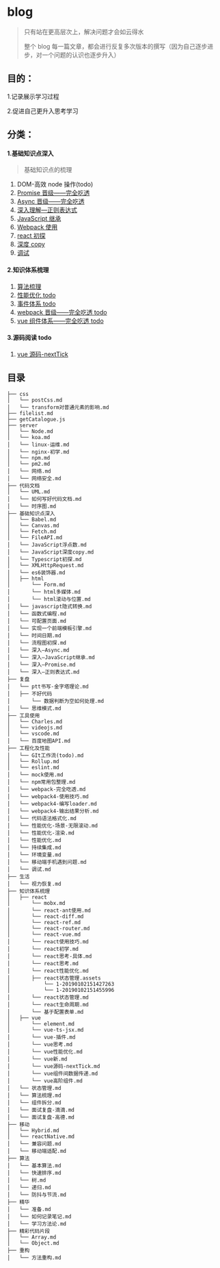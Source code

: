 # blog

> 只有站在更高层次上，解决问题才会如云得水
>
> 整个 blog 每一篇文章，都会进行反复多次版本的撰写（因为自己逐步进步，对一个问题的认识也逐步升入）

## 目的：

1.记录展示学习过程

2.促进自己更升入思考学习

## 分类：

#### 1.基础知识点深入

> 基础知识点的梳理

1. DOM-高效 node 操作(todo)
2. [Promise 晋级——完全吃透](https://github.com/youzaiyouzai666/blog/blob/master/%E5%9F%BA%E7%A1%80%E7%9F%A5%E8%AF%86%E7%82%B9%E6%B7%B1%E5%85%A5/%E6%B7%B1%E5%85%A5%E2%80%94Promise.md)
3. [Async 晋级——完全吃透](https://github.com/youzaiyouzai666/blog/blob/master/%E5%9F%BA%E7%A1%80%E7%9F%A5%E8%AF%86%E7%82%B9%E6%B7%B1%E5%85%A5/%E6%B7%B1%E5%85%A5%E2%80%94Async.md)
4. [深入理解—正则表达式](https://github.com/youzaiyouzai666/blog/blob/master/%E5%9F%BA%E7%A1%80%E7%9F%A5%E8%AF%86%E7%82%B9%E6%B7%B1%E5%85%A5/%E6%B7%B1%E5%85%A5%E2%80%94%E6%AD%A3%E5%88%99%E8%A1%A8%E8%BE%BE%E5%BC%8F.md)
5. [JavaScript 继承](https://github.com/youzaiyouzai666/blog/blob/master/%E5%9F%BA%E7%A1%80%E7%9F%A5%E8%AF%86%E7%82%B9%E6%B7%B1%E5%85%A5/%E6%B7%B1%E5%85%A5%E2%80%94JavaScript%E7%BB%A7%E6%89%BF.md)
6. [Webpack 使用](https://github.com/youzaiyouzai666/blog/blob/master/%E5%9F%BA%E7%A1%80%E7%9F%A5%E8%AF%86%E7%82%B9%E6%B7%B1%E5%85%A5/webpack4-%E4%BD%BF%E7%94%A8%E6%8A%80%E5%B7%A7.md)
7. [react 初探](https://github.com/youzaiyouzai666/blog/blob/master/%E5%9F%BA%E7%A1%80%E7%9F%A5%E8%AF%86%E7%82%B9%E6%B7%B1%E5%85%A5/react%E5%88%9D%E5%AD%A6.md)
8. [深度 copy](https://github.com/youzaiyouzai666/blog/blob/master/%E5%9F%BA%E7%A1%80%E7%9F%A5%E8%AF%86%E7%82%B9%E6%B7%B1%E5%85%A5/JavaScript%E6%B7%B1%E5%BA%A6copy.md)
9. [调试](https://github.com/youzaiyouzai666/blog/blob/master/%E5%9F%BA%E7%A1%80%E7%9F%A5%E8%AF%86%E7%82%B9%E6%B7%B1%E5%85%A5/%E8%B0%83%E8%AF%95.md)

#### 2.知识体系梳理

1. [算法梳理](https://github.com/youzaiyouzai666/blog/blob/master/%E7%9F%A5%E8%AF%86%E4%BD%93%E7%B3%BB%E6%A2%B3%E7%90%86/%E7%AE%97%E6%B3%95%E6%A2%B3%E7%90%86.md)
2. [性能优化 todo]()
3. [事件体系 todo]()
4. [webpack 晋级——完全吃透 todo]()
5. [vue 组件体系——完全吃透 todo]()

#### 3.源码阅读 todo

1. [vue 源码-nextTick](https://github.com/youzaiyouzai666/blog/blob/master/%E7%9F%A5%E8%AF%86%E4%BD%93%E7%B3%BB%E6%A2%B3%E7%90%86/vue%E6%BA%90%E7%A0%81-nextTick.md)

## 目录

```
├── css
│   └── postCss.md
│   └── transform对普通元素的影响.md
├── filelist.md
├── getCatalogue.js
├── server
│   └── Node.md
│   └── koa.md
│   └── linux-运维.md
│   └── nginx-初学.md
│   └── npm.md
│   └── pm2.md
│   └── 网络.md
│   └── 网络安全.md
├── 代码文档
│   └── UML.md
│   └── 如何写好代码文档.md
│   └── 时序图.md
├── 基础知识点深入
│   └── Babel.md
│   └── Canvas.md
│   └── Fetch.md
│   └── FileAPI.md
│   └── JavaScript浮点数.md
│   └── JavaScript深度copy.md
│   └── Typescript初探.md
│   └── XMLHttpRequest.md
│   └── es6装饰器.md
│   ├── html
│       └── Form.md
│       └── html多媒体.md
│       └── html滚动与位置.md
│   └── javascript隐式转换.md
│   └── 函数式编程.md
│   └── 可配置页面.md
│   └── 实现一个前端模板引擎.md
│   └── 时间日期.md
│   └── 流程图初探.md
│   └── 深入—Async.md
│   └── 深入—JavaScript继承.md
│   └── 深入—Promise.md
│   └── 深入—正则表达式.md
├── 复盘
│   └── ptt书写-金字塔理论.md
│   ├── 不好代码
│       └── 数据判断为空如何处理.md
│   └── 思维模式.md
├── 工具使用
│   └── Charles.md
│   └── videojs.md
│   └── vscode.md
│   └── 百度地图API.md
├── 工程化及性能
│   └── GIt工作流(todo).md
│   └── Rollup.md
│   └── eslint.md
│   └── mock使用.md
│   └── npm常用包整理.md
│   └── webpack-完全吃透.md
│   └── webpack4-使用技巧.md
│   └── webpack4-编写loader.md
│   └── webpack4-输出结果分析.md
│   └── 代码语法格式化.md
│   └── 性能优化-场景-无限滚动.md
│   └── 性能优化-渲染.md
│   └── 性能优化.md
│   └── 持续集成.md
│   └── 环境变量.md
│   └── 移动端手机遇到问题.md
│   └── 调试.md
├── 生活
│   └── 视力恢复.md
├── 知识体系梳理
│   ├── react
│       └── mobx.md
│       └── react-ant使用.md
│       └── react-diff.md
│       └── react-ref.md
│       └── react-router.md
│       └── react-vue.md
│       └── react使用技巧.md
│       └── react初学.md
│       └── react思考-具体.md
│       └── react思考.md
│       └── react性能优化.md
│       ├── react状态管理.assets
│           └── 1-20190102151427263
│           └── 1-20190102151455996
│       └── react状态管理.md
│       └── react生命周期.md
│       └── 基于配置表单.md
│   ├── vue
│       └── element.md
│       └── vue-ts-jsx.md
│       └── vue-插件.md
│       └── vue思考.md
│       └── vue性能优化.md
│       └── vue新.md
│       └── vue源码-nextTick.md
│       └── vue组件间数据传递.md
│       └── vue高阶组件.md
│   └── 状态管理.md
│   └── 算法梳理.md
│   └── 组件拆分.md
│   └── 面试复盘-滴滴.md
│   └── 面试复盘-高德.md
├── 移动
│   └── Hybrid.md
│   └── reactNative.md
│   └── 兼容问题.md
│   └── 移动端适配.md
├── 算法
│   └── 基本算法.md
│   └── 快速排序.md
│   └── 树.md
│   └── 递归.md
│   └── 防抖与节流.md
├── 精华
│   └── 准备.md
│   └── 如何记录笔记.md
│   └── 学习方法论.md
├── 精彩代码片段
│   └── Array.md
│   └── Object.md
├── 重构
│   └── 方法重构.md
```
